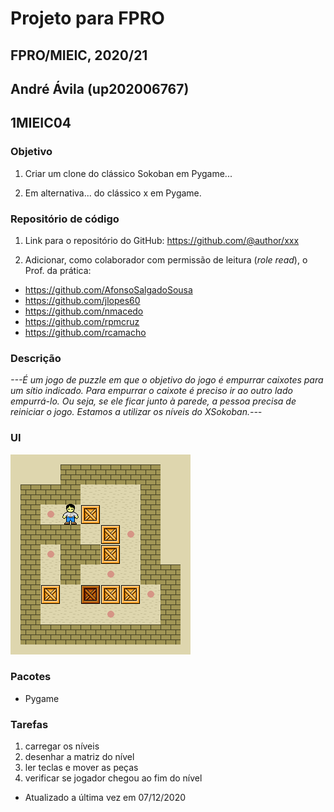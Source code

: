 # Projeto para FPRO
## FPRO/MIEIC, 2020/21
## André Ávila (up202006767)
## 1MIEIC04

### Objetivo

1. Criar um clone do clássico Sokoban em Pygame...

2. Em alternativa... do clássico x em Pygame.

### Repositório de código

1) Link para o repositório do GitHub: https://github.com/@author/xxx

2) Adicionar, como colaborador com permissão de leitura (*role read*), o Prof. da prática:

- https://github.com/AfonsoSalgadoSousa
- https://github.com/jlopes60
- https://github.com/nmacedo
- https://github.com/rpmcruz
- https://github.com/rcamacho

### Descrição

*---É um jogo de puzzle em que o objetivo do jogo é empurrar caixotes para um sítio indicado. 
Para empurrar o caixote é preciso ir ao outro lado empurrá-lo. 
Ou seja, se ele ficar junto à parede, a pessoa precisa de reiniciar o jogo. Estamos a utilizar os níveis do XSokoban.---*

### UI

![UI](https://github.com/fpro-feup/public/blob/master/recitas/ui.png)

### Pacotes

- Pygame

### Tarefas

1. carregar os níveis
1. desenhar a matriz do nível
1. ler teclas e mover as peças
2. verificar se jogador chegou ao fim do nível

- Atualizado a última vez em 07/12/2020
